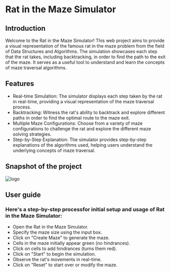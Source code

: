 # Rat in the Maze Simulator
  
## Introduction

Welcome to the Rat in the Maze Simulator! This web project aims to provide a visual representation of the famous rat in the maze problem from the field of Data Structures and Algorithms. The simulation showcases each step that the rat takes, including backtracking, in order to find the path to the exit of the maze. It serves as a useful tool to understand and learn the concepts of maze traversal algorithms.

## Features
* Real-time Simulation: 
The simulator displays each step taken by the rat in real-time, providing a visual representation of the maze traversal process.
* Backtracking:
Witness the rat's ability to backtrack and explore different paths in order to find the optimal route to the maze exit.
* Multiple Maze Configurations: 
Choose from a variety of maze configurations to challenge the rat and explore the different maze solving strategies.
* Step-by-Step Explanation: 
The simulator provides step-by-step explanations of the algorithms used, helping users understand the underlying concepts of maze traversal.

## Snapshot of the project
![logo](https://user-images.githubusercontent.com/84891074/209725107-f96ed265-8dcc-4bee-98d6-9de4695e01ca.png)

## User guide

### Here's a step-by-step processfor initial setup and usage of Rat in the Maze Simulator:

* Open the Rat in the Maze Simulator.
* Specify the maze size using the input box.
* Click on "Create Maze" to generate the maze.
* Cells in the maze initially appear green (no hindrances).
* Click on cells to add hindrances (turns them red).
* Click on "Start" to begin the simulation.
* Observe the rat's movements in real-time.
* Click on "Reset" to start over or modify the maze.